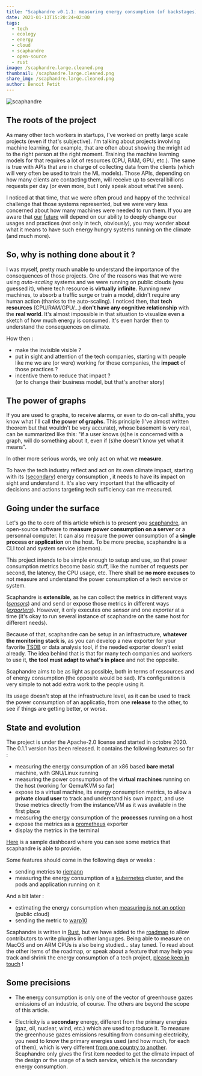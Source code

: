 ```yaml
---
title: "Scaphandre v0.1.1: measuring energy consumption (of backstages) of the tech industry"
date: 2021-01-13T15:20:24+02:00
tags:
  - tech
  - ecology
  - energy
  - cloud
  - scaphandre
  - open-source
  - rust
image: /scaphandre.large.cleaned.png
thumbnail: /scaphandre.large.cleaned.png
share_img: /scaphandre.large.cleaned.png
author: Benoit Petit
---
```


![scaphandre](/scaphandre.large.cleaned.png)

## The roots of the project

As many other tech workers in startups, I've worked on pretty large scale projects (even if that's subjective). I'm talking about projects involving machine learning, for example, that are often about showing the mright ad to the right person at the right moment. Training the machine learning models for that requires a lot of resources (CPU, RAM, GPU, etc.). The same is true with APIs that are in charge of collecting data from the clients (which will very often be used to train the ML models). Those APIs, depending on how many clients are contacting them, will receive up to several billions requests per day (or even more, but I only speak about what I've seen).

I noticed at that time, that we were often proud and happy of the technical challenge that those systems represented, but we were very less concerned about how many machines were needed to run them.
If you are aware that [our](https://www.reuters.com/article/global-threats-biodiversity-climate-chan-idUSL8N2JO34K) [future](http://web.archive.org/web/20210113085907/https://amp.theguardian.com/environment/2021/jan/13/top-scientists-warn-of-ghastly-future-of-mass-extinction-and-climate-disruption-aoe) will depend on our ability to deeply change our usages and practices (not only in tech, obviously), you may wonder about what it means to have such energy hungry systems running on the climate (and much more).

## So, why is nothing done about it ?

I was myself, pretty much unable to understand the importance of the consequences of those projects. One of the reasons was that we were using *auto-scaling* systems and we were running on public clouds (you guessed it), where tech resource is **virtually infinite**. Running new machines, to absorb a traffic surge or train a model, didn't require any human action (thanks to the auto-scaling).
I noticed then, that **tech resources** (CPU/RAM/GPU/...) **don't have any cognitive relationship** with the **real world**. It's almost impossible in that situation to visualize even a sketch of how much energy is consumed. It's even harder then to understand the consequences on climate.

How then :
* make the invisible visible ?  
* put in sight and attention of the tech companies, starting with people like me wo are (or were) working for those companies, the **impact** of those practices ?  
* incentive them to reduce that impact ?  
(or to change their business model, but that's another story)

## The power of graphs

If you are used to graphs, to receive alarms, or even to do on-call shifts, you know what I'll call **the power of graphs**. This principle (I've almost written theorem but that wouldn't be very accurate), whose basement is very real, can be summarized like this: "if a user knows (s)he is concerned with a graph, will do something about it, even if (s)he doesn't know yet what it means".

In other more serious words, we only act on what we **measure**.

To have the tech industry reflect and act on its own climate impact, starting with its ([secondary](#petites-précisions-de-rigueur)) energy consumption , it needs to have its impact on sight and understand it. It's also very important that the efficacity of decisions and actions targeting tech sufficiency can me measured.

## Going under the surface

Let's go the to core of this article which is to present you [scaphandre](https://github.com/hubblo-org/scaphandre), an open-source software to **measure power consumption on a server** or a personnal computer. It can also measure the power consumption of a **single process or application** on the host. To be more precise, scaphandre is a CLI tool and system service (daemon).

This project intends to be simple enough to setup and use, so that power consumption metrics become basic stuff, like the number of requests per second, the latency, the CPU usage, etc. There shall be **no more excuses** to not measure and understand the power consumption of a tech service or system.  
  
  Scaphandre is **extensible**, as he can collect the metrics in different ways (*[sensors](https://hubblo-org.github.io/scaphandre/explanations/internal-structure.html#sensors)*) and and send or expose those metrics in different ways (*[exporters](https://hubblo-org.github.io/scaphandre/explanations/internal-structure.html#exporters)*). However, it only executes one *sensor* and one *exporter* at a time (it's okay to run several instance of scaphandre on the same host for different needs).
  
  Because of that, scaphandre can be setup in an infrastructure, **whatever the monitoring stack is**, as you can develop a new exporter for your favorite [TSDB](https://en.wikipedia.org/wiki/Time_series_database) or data analysis tool, if the needed exporter doesn't exist already. The idea behind that is that for many tech companies and workers to use it, **the tool must adapt to what's in place** and not the opposite.

Scaphandre aims to be as light as possible, both in terms of ressources and of energy consumption (the opposite would be sad). It's configuration is very simple to not add extra work to the people using it.

Its usage doesn't stop at the infrastructure level, as it can be used to track the power consumption of an applicatio, from one **release** to the other, to see if things are getting better, or worse.

## State and evolution

The project is under the Apache-2.0 license and started in octobre 2020. The 0.1.1 version has been released. It contains the following features so far :

- measuring the energy consumption of an x86 based **bare metal** machine, with GNU/Linux running
- measuring the power consumption of the **virtual machines** running on the host (working for Qemu/KVM so far)
- expose to a virtual machine, its energy consumption metrics, to allow a **private cloud user** to track and understand his own impact, and use those metrics directly from the instance/VM as it was available in the first place
- measuring the energy consumption of the **processes** running on a host
- expose the metrics as a [prometheus](https://prometheus.io) exporter
- display the metrics in the terminal

[Here](https://metrics.hubblo.org) is a sample dashboard where you can see some metrics that scaphandre is able to provide.

Some features should come in the following days or weeks :

- sending metrics to [riemann](http://riemann.io/)
- measuring the energy consumption of a [kubernetes](https://kubernetes.io/) cluster, and the pods and application running on it

And a bit later :

- estimating the energy consumption when [measuring is not an option](https://medium.com/teads-engineering/evaluating-the-carbon-footprint-of-a-software-platform-hosted-in-the-cloud-e716e14e060c) (public cloud)
- sending the metric to [warp10](https://www.warp10.io/)

Scaphandre is written in [Rust](https://www.rust-lang.org/), but we have added to the [roadmap](https://github.com/hubblo-org/scaphandre/projects/1) to allow contributors to write plugins in other languages. Being able to measure on MacOS and on ARM CPUs is also being studied... stay tuned. To read about the other items of the roadmap, or speak about a feature that may help you track and shrink the energy consumption of a tech project, [please keep in touch](https://github.com/hubblo-org/scaphandre) !

## Some precisions

* The energy consumption is only one of the vector of greenhouse gazes emissions of an industrie, of course. The others are beyond the scope of this article.

* Electricity is a **secondary** energy, different from the primary energies (gaz, oil, nuclear, wind, etc.) which are used to produce it. To measure the greenhouse gazes emissions resulting from consuming electricity, you need to know the primary energies used (and how much, for each of them), which is very different [from one country to another](https://www.electricitymap.org/map). Scaphandre only gives the first item needed to get the climate impact of the design or the usage of a tech service, which is the secondary energy consumption.